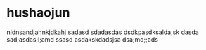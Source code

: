 
# hushaojun
nldnsandjahnkjdkahj
sadasd
sdadasdas
dsdkpasdksalda;sk
dasda
sad;asdas;l;amd
ssasd
asdakskdadsjsa
dsa;md;;ads
